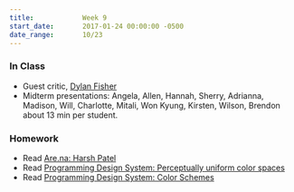 ```yaml
---
title:            Week 9
start_date:       2017-01-24 00:00:00 -0500
date_range:       10/23
---
```


### In Class
- Guest critic, [Dylan Fisher](http://dylanfisher.com/)
- Midterm presentations: Angela, Allen, Hannah, Sherry, Adrianna, Madison, Will, Charlotte, Mitali, Won Kyung, Kirsten, Wilson, Brendon about 13 min per student.

### Homework

- Read [Are.na: Harsh Patel](http://designenvy.aiga.org/are-na-harsh-patel/)
- Read [Programming Design System: Perceptually uniform color spaces](https://programmingdesignsystems.com/color/perceptually-uniform-color-spaces/index.html#perceptually-uniform-color-spaces-e7zMSWy)
- Read [Programming Design System: Color Schemes](https://programmingdesignsystems.com/color/color-schemes/index.html#color-schemes-dV9Rf6L)
